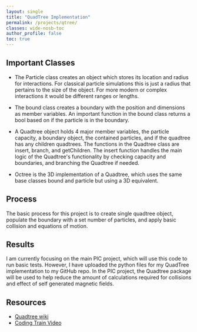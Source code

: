```yaml
---
layout: single
title: "QuadTree Implementation"
permalink: /projects/qtree/
classes: wide-nosb-toc
author_profile: false
toc: true
---
```


## Important Classes

* The Particle class creates an object which stores its location and radius for interactions. For classical particle simulations this is just a radius that pertains to the size of the object. For more modern or complex interactions it would be different ranges or lengths.

* The bound class creates a boundary with the position and dimensions as member variables. An important function in the bound class returns a bool based on if the particle is in the boundary.

* A Quadtree object holds 4 major member variables, the particle capacity, a boundary object, the contained particles, and if the quadtree has any children quadtrees. The functions in the Quadtree class are insert, branch, and getChildren. The insert function handles the main logic of the Quadtree's functionality by checking capacity and boundaries, and branching the Quadtree if needed.

* Octree is the 3D implementation of a Quadtree, which uses the same base classes bound and particle but using a 3D equivalent.
  
## Process

The basic process for this project is to create single quadtree object, populate the boundary with a set number of particles, and apply basic collision and equations of motion.

## Results

I am currently focusing on the main PIC project, which will use this code to run basic tests. However, I have uploaded the python files for my QuadTree implementation to my GitHub repo. In the PIC project, the Quadtree package will be used to help reduce the amount of calculations required for collisions and effect of self generated magnetic fields.

## Resources

* [Quadtree wiki](https://en.wikipedia.org/wiki/Quadtree)
* [Coding Train Video](https://www.youtube.com/watch?v=OJxEcs0w_kE&vl=en)